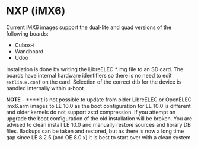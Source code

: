 # NXP \(iMX6\)

Current iMX6 images support the dual-lite and quad versions of the following boards:

* Cubox-i
* Wandboard
* Udoo

Installation is done by writing the LibreELEC \*.img file to an SD card. The boards have internal hardware identifiers so there is no need to edit `extlinux.conf` on the card. Selection of the correct dtb for the device is handled internally within u-boot.

**NOTE** - ****It is not possible to update from older LibreELEC or OpenELEC imx6.arm images to LE 10.0 as the boot configuration for LE 10.0 is different and older kernels do not support zstd compression. If you attempt an upgrade the boot configuration of the old installation will be broken. You are advised to clean install LE 10.0 and manually restore sources and library DB files. Backups can be taken and restored, but as there is now a long time gap since LE 8.2.5 \(and OE 8.0.x\) it is best to start over with a clean system.



